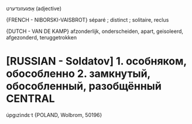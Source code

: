 אָפּגעזונדערט
(adjective)

{FRENCH - NIBORSKI-VAISBROT}
séparé ; distinct ; solitaire, reclus

{DUTCH - VAN DE KAMP}
afzonderlijk, onderscheiden, apart, geisoleerd, afgezonderd, teruggetrokken

[RUSSIAN - Soldatov] 1. особняком, обособленно 2. замкнутый, обособленный, разобщённый	
CENTRAL
========

úpgɩzɩ̀ndɛˑt {POLAND, Wolbrom, 50196}